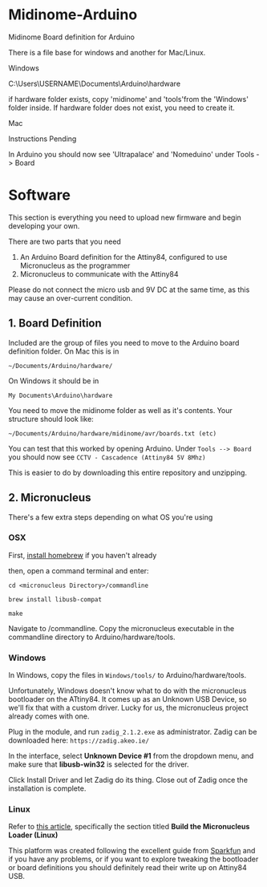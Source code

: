 # Midinome-Arduino
Midinome Board definition for Arduino

There is a file base for windows and another for Mac/Linux.

Windows

C:\Users\USERNAME\Documents\Arduino\hardware

if hardware folder exists, copy 'midinome' and 'tools'from the 'Windows' folder inside. If hardware folder does not exist, you need to create it.

Mac

Instructions Pending


In Arduino you should now see 'Ultrapalace' and 'Nomeduino' under Tools -> Board



# Software

This section is everything you need to upload new firmware and begin developing your own.

There are two parts that you need

1. An Arduino Board definition for the Attiny84, configured to use Micronucleus as the programmer
2. Micronucleus to communicate with the Attiny84

Please do not connect the micro usb and 9V DC at the same time, as this may cause an over-current condition.

## 1. Board Definition

Included are the group of files you need to move to the Arduino board definition folder. On Mac this is in

```~/Documents/Arduino/hardware/```

On Windows it should be in

```My Documents\Arduino\hardware```

You need to move the midinome folder as well as it's contents. Your structure should look like:

```~/Documents/Arduino/hardware/midinome/avr/boards.txt (etc)```

You can test that this worked by opening Arduino. Under `Tools --> Board` you should now see `CCTV - Cascadence (Attiny84 5V 8Mhz)`

This is easier to do by downloading this entire repository and unzipping.

## 2. Micronucleus

There's a few extra steps depending on what OS you're using

### OSX

First, [install homebrew](https://brew.sh/) if you haven't already

then, open a command terminal and enter:

`cd <micronucleus Directory>/commandline`

`brew install libusb-compat`

`make`

Navigate to /commandline. Copy the micronucleus executable in the commandline directory to Arduino/hardware/tools.

### Windows

 In Windows, copy  the files in `Windows/tools/` to Arduino/hardware/tools. 
 
 Unfortunately, Windows doesn't know what to do with the micronucleus bootloader on the ATtiny84. It comes up as an Unknown USB Device, so we'll fix that with a custom driver. Lucky for us, the micronucleus project already comes with one.

 Plug in the module, and run `zadig_2.1.2.exe` as administrator. Zadig can be downloaded here: `https://zadig.akeo.ie/`
 
 In the interface, select **Unknown Device #1** from the dropdown menu, and make sure that **libusb-win32** is selected for the driver.

 Click Install Driver and let Zadig do its thing. Close out of Zadig once the installation is complete.
 
 ### Linux
 
 Refer to [this article](https://learn.sparkfun.com/tutorials/how-to-install-an-attiny-bootloader-with-virtual-usb/all), specifically the section titled **Build the Micronucleus Loader (Linux)**
 
 
This platform was created following the excellent guide from [Sparkfun](https://learn.sparkfun.com/tutorials/how-to-install-an-attiny-bootloader-with-virtual-usb/all) and if you have any problems, or if you want to explore tweaking the bootloader or board definitions you should definitely read their write up on Attiny84 USB.

